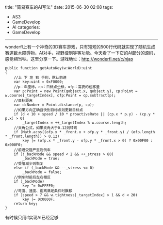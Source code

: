﻿title: "简易赛车的AI写法"
date: 2015-06-30 02:08 
tags: 
- AS3
- GameDevelop
- AI
categories:
- GameDevelop
---

wonderfl上有一个神奇的3D赛车游戏，只有短短的500行代码就实现了随机生成赛道数木障碍物，AI对手，视野控制等等功能。今天看了一下它的AI部分的源码，感觉相当秒。这里分享一下。游戏地址：http://wonderfl.net/c/njap

    public function getAutoKey(w:World):uint
    {
        //上 下 左 右 手刹，默认前进
        var key:uint = 0xF0000;
        //p：车座标，cp：目标点坐标，ofp：需要的位移量
        var p:Point = new Point(qobject.x, qobject.y), cp:Point = w.course[_targetIndex], ofp:Point = cp.subtract(p);
        //目标距离
        var d:Number = Point.distance(p, cp);
        //如果方向正确且快到目标点则更新目标点
        if (d < 10 + speed / 10 * proactiveRate || (cp.x * p.y) - (cp.y * p.x) > 0)
            _targetIndex = ++_targetIndex % w.course.length;
        //夹角公式，如果夹角大于0.12则转弯
        if (Math.acos((ofp.x * _front.x + ofp.y * _front.y) / (ofp.length * _front.length)) > 0.12)
            key |= (ofp.x * _front.y - ofp.y * _front.x > 0) ? 0x00F00 : 0x000F0;
        //前进受阻严重则倒车
        if (!_backMode && speed < 2 && ++_stress > 80)
            _backMode = true;
        //受阻减少则恢复
        else if (_backMode && --_stress <= 0)
            _backMode = false;
        //倒车时前后左右相反
        if (_backMode)
            key ^= 0xFFFF0;
        //弯度、速度、距离满足条件时飘移
        if (speed > 7 && w.tightness[_targetIndex] > 1 && d < 20)
            key |= 0x0000F;
        return key;
    }

有时候只用if实现AI已经足够